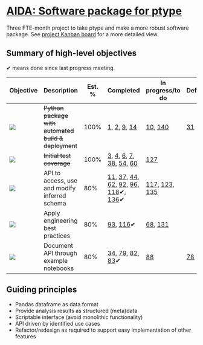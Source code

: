 # [AIDA: Software package for ptype](https://github.com/alan-turing-institute/Hut23/issues/438)

Three FTE-month project to take ptype and make a more robust software package. See [project Kanban board](https://github.com/alan-turing-institute/ptype-dmkd/projects/1) for a more detailed view.

## Summary of high-level objectives

✔ means done since last progress meeting.

| Objective | Description | Est. % | Completed | In progress/to do | Deferred | Dropped |
| --- | --- | --- | --- | --- | --- | --- |
| [![](https://img.shields.io/github/labels/alan-turing-institute/ptype-dmkd/task:python-package)](https://github.com/alan-turing-institute/ptype-dmkd/labels/task:python-package) | <s>Python package with automated build & deployment</s> | 100% | [1](https://github.com/alan-turing-institute/ptype-dmkd/issues/1), [2](https://github.com/alan-turing-institute/ptype-dmkd/issues/2), [9](https://github.com/alan-turing-institute/ptype-dmkd/issues/9), [14](https://github.com/alan-turing-institute/ptype-dmkd/issues/14) | [10](https://github.com/alan-turing-institute/ptype-dmkd/issues/10), [140](https://github.com/alan-turing-institute/ptype-dmkd/issues/140) | [31](https://github.com/alan-turing-institute/ptype-dmkd/issues/31) |
| [![](https://img.shields.io/github/labels/alan-turing-institute/ptype-dmkd/task:test-coverage)](https://github.com/alan-turing-institute/ptype-dmkd/labels/task:test-coverage) | <s>Initial test coverage</s> | 100% | [3](https://github.com/alan-turing-institute/ptype-dmkd/issues/3), [4](https://github.com/alan-turing-institute/ptype-dmkd/issues/4), [6](https://github.com/alan-turing-institute/ptype-dmkd/issues/6), [7](https://github.com/alan-turing-institute/ptype-dmkd/issues/7), [38](https://github.com/alan-turing-institute/ptype-dmkd/issues/38), [54](https://github.com/alan-turing-institute/ptype-dmkd/issues/54), [60](https://github.com/alan-turing-institute/ptype-dmkd/issues/60) | [127](https://github.com/alan-turing-institute/ptype-dmkd/issues/127) |
| [![](https://img.shields.io/github/labels/alan-turing-institute/ptype-dmkd/task:core-api)](https://github.com/alan-turing-institute/ptype-dmkd/labels/task:core-api) | API to access, use and modify inferred schema | 80% | [11](https://github.com/alan-turing-institute/ptype-dmkd/issues/11), [37](https://github.com/alan-turing-institute/ptype-dmkd/issues/37), [44](https://github.com/alan-turing-institute/ptype-dmkd/issues/44), [62](https://github.com/alan-turing-institute/ptype-dmkd/issues/62), [92](https://github.com/alan-turing-institute/ptype-dmkd/issues/92)️, [96](https://github.com/alan-turing-institute/ptype-dmkd/issues/96), [118](https://github.com/alan-turing-institute/ptype-dmkd/issues/118)✔, [136](https://github.com/alan-turing-institute/ptype-dmkd/issues/136)✔ | [117](https://github.com/alan-turing-institute/ptype-dmkd/issues/117), [123](https://github.com/alan-turing-institute/ptype-dmkd/issues/123), [135](https://github.com/alan-turing-institute/ptype-dmkd/issues/135) |
| [![](https://img.shields.io/github/labels/alan-turing-institute/ptype-dmkd/task:internal-design)](https://github.com/alan-turing-institute/ptype-dmkd/labels/task:internal-design) | Apply engineering best practices | 80% | [93](https://github.com/alan-turing-institute/ptype-dmkd/issues/93), [116](https://github.com/alan-turing-institute/ptype-dmkd/issues/116)✔ | [68](https://github.com/alan-turing-institute/ptype-dmkd/issues/68), [131](https://github.com/alan-turing-institute/ptype-dmkd/issues/131) |
| [![](https://img.shields.io/github/labels/alan-turing-institute/ptype-dmkd/task:use-cases)](https://github.com/alan-turing-institute/ptype-dmkd/labels/task:use-cases) | Document API through example notebooks | 80% | [34](https://github.com/alan-turing-institute/ptype-dmkd/issues/34), [79](https://github.com/alan-turing-institute/ptype-dmkd/issues/79), [82](https://github.com/alan-turing-institute/ptype-dmkd/issues/82), [83](https://github.com/alan-turing-institute/ptype-dmkd/issues/83)✔ | [88](https://github.com/alan-turing-institute/ptype-dmkd/issues/88) | [78](https://github.com/alan-turing-institute/ptype-dmkd/issues/78) | [86](https://github.com/alan-turing-institute/ptype-dmkd/issues/86) |

## Guiding principles

- Pandas dataframe as data format
- Provide analysis results as structured (meta)data
- Scriptable interface (avoid monolithic functionality)
- API driven by identified use cases
- Refactor/redesign as required to support easy implementation of other features

